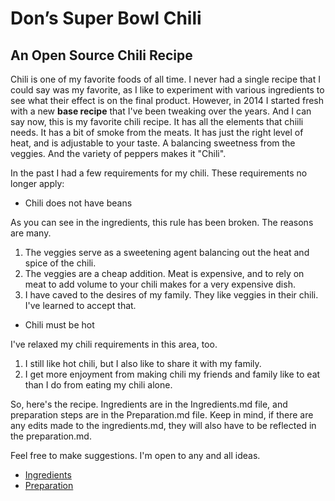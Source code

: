 # Don’s Super Bowl Chili #

## An Open Source Chili Recipe ##

Chili is one of my favorite foods of all time. I never had a single recipe that I could say was my favorite, as I like to experiment with various ingredients to see what their effect is on the final product. However, in 2014 I started fresh with a new **base recipe** that I've been tweaking over the years. And I can say now, this is my favorite chili recipe. It has all the elements that chiili needs. It has a bit of smoke from the meats. It has just the right level of heat, and is adjustable to your taste. A balancing sweetness from the veggies. And the variety of peppers makes it "Chili".

In the past I had a few requirements for my chili.
These requirements no longer apply:

- Chili does not have beans

As you can see in the ingredients, this rule has been broken. The reasons are many.

1. The veggies serve as a sweetening agent balancing out the heat and spice of the chili.
2. The veggies are a cheap addition. Meat is expensive, and to rely on meat to add volume to your chili makes for a very expensive dish.
3. I have caved to the desires of my family. They like veggies in their chili. I've learned to accept that.

- Chili must be hot

I've relaxed my chili requirements in this area, too.

1. I still like hot chili, but I also like to share it with my family.
2. I get more enjoyment from making chili my friends and family like to eat than I do from eating my chili alone.

So, here's the recipe. Ingredients are in the Ingredients.md file, and preparation steps are in the Preparation.md file. Keep in mind, if there are any edits made to the ingredients.md, they will also have to be reflected in the preparation.md.

Feel free to make suggestions. I'm open to any and all ideas.

* [Ingredients](Ingredients.md)
* [Preparation](Preparation.md)
